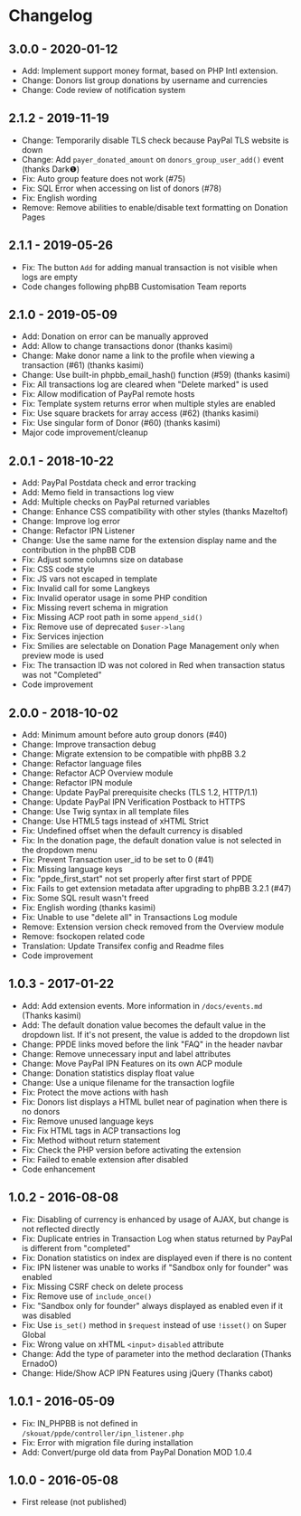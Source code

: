 # Changelog
## 3.0.0 - 2020-01-12
  - Add: Implement support money format, based on PHP Intl extension.
  - Change: Donors list group donations by username and currencies
  - Change: Code review of notification system

## 2.1.2 - 2019-11-19
  - Change: Temporarily disable TLS check because PayPal TLS website is down  
  - Change: Add `payer_donated_amount` on `donors_group_user_add()` event (thanks Dark❶)
  - Fix: Auto group feature does not work (#75)
  - Fix: SQL Error when accessing on list of donors (#78)
  - Fix: English wording 
  - Remove: Remove abilities to enable/disable text formatting on Donation Pages

## 2.1.1 - 2019-05-26
  - Fix: The button `Add` for adding manual transaction is not visible when logs are empty
  - Code changes following phpBB Customisation Team reports

## 2.1.0 - 2019-05-09
  - Add: Donation on error can be manually approved
  - Add: Allow to change transactions donor (thanks kasimi)
  - Change: Make donor name a link to the profile when viewing a transaction (#61) (thanks kasimi)
  - Change: Use built-in phpbb_email_hash() function (#59) (thanks kasimi)
  - Fix: All transactions log are cleared when "Delete marked" is used
  - Fix: Allow modification of PayPal remote hosts
  - Fix: Template system returns error when multiple styles are enabled
  - Fix: Use square brackets for array access (#62) (thanks kasimi)
  - Fix: Use singular form of Donor (#60) (thanks kasimi)
  - Major code improvement/cleanup

## 2.0.1 - 2018-10-22
  - Add: PayPal Postdata check and error tracking
  - Add: Memo field in transactions log view
  - Add: Multiple checks on PayPal returned variables
  - Change: Enhance CSS compatibility with other styles (thanks Mazeltof)
  - Change: Improve log error
  - Change: Refactor IPN Listener
  - Change: Use the same name for the extension display name and the contribution in the phpBB CDB
  - Fix: Adjust some columns size on database
  - Fix: CSS code style
  - Fix: JS vars not escaped in template
  - Fix: Invalid call for some Langkeys
  - Fix: Invalid operator usage in some PHP condition
  - Fix: Missing revert schema in migration
  - Fix: Missing ACP root path in some `append_sid()`
  - Fix: Remove use of deprecated `$user->lang`
  - Fix: Services injection
  - Fix: Smilies are selectable on Donation Page Management only when preview mode is used
  - Fix: The transaction ID was not colored in Red when transaction status was not "Completed"
  - Code improvement

## 2.0.0 - 2018-10-02
  - Add: Minimum amount before auto group donors (#40)
  - Change: Improve transaction debug
  - Change: Migrate extension to be compatible with phpBB 3.2
  - Change: Refactor language files
  - Change: Refactor ACP Overview module
  - Change: Refactor IPN module
  - Change: Update PayPal prerequisite checks (TLS 1.2, HTTP/1.1)
  - Change: Update PayPal IPN Verification Postback to HTTPS
  - Change: Use Twig syntax in all template files
  - Change: Use HTML5 tags instead of xHTML Strict
  - Fix: Undefined offset when the default currency is disabled
  - Fix: In the donation page, the default donation value is not selected in the dropdown menu
  - Fix: Prevent Transaction user_id to be set to 0 (#41)
  - Fix: Missing language keys
  - Fix: "ppde_first_start" not set properly after first start of PPDE
  - Fix: Fails to get extension metadata after upgrading to phpBB 3.2.1 (#47)
  - Fix: Some SQL result wasn't freed
  - Fix: English wording (thanks kasimi)
  - Fix: Unable to use "delete all" in Transactions Log module
  - Remove: Extension version check removed from the Overview module
  - Remove: fsockopen related code
  - Translation: Update Transifex config and Readme files
  - Code improvement

## 1.0.3 - 2017-01-22
  - Add: Add extension events. More information in `/docs/events.md` (Thanks kasimi)
  - Add: The default donation value becomes the default value in the dropdown list. If it's not present, the value is added to the dropdown list
  - Change: PPDE links moved before the link "FAQ" in the header navbar
  - Change: Remove unnecessary input and label attributes
  - Change: Move PayPal IPN Features on its own ACP module
  - Change: Donation statistics display float value
  - Change: Use a unique filename for the transaction logfile
  - Fix: Protect the move actions with hash
  - Fix: Donors list displays a HTML bullet near of pagination when there is no donors
  - Fix: Remove unused language keys
  - Fix: Fix HTML tags in ACP transactions log
  - Fix: Method without return statement
  - Fix: Check the PHP version before activating the extension
  - Fix: Failed to enable extension after disabled
  - Code enhancement

## 1.0.2 - 2016-08-08
  - Fix: Disabling of currency is enhanced by usage of AJAX, but change is not reflected directly
  - Fix: Duplicate entries in Transaction Log when status returned by PayPal is different from "completed"
  - Fix: Donation statistics on index are displayed even if there is no content
  - Fix: IPN listener was unable to works if "Sandbox only for founder" was enabled
  - Fix: Missing CSRF check on delete process
  - Fix: Remove use of `include_once()`
  - Fix: "Sandbox only for founder" always displayed as enabled even if it was disabled
  - Fix: Use `is_set()` method in `$request` instead of use `!isset()` on Super Global
  - Fix: Wrong value on xHTML `<input>` `disabled` attribute
  - Change: Add the type of parameter into the method declaration (Thanks ErnadoO)
  - Change: Hide/Show ACP IPN Features using jQuery (Thanks cabot)

## 1.0.1 - 2016-05-09
  - Fix: IN_PHPBB is not defined in `/skouat/ppde/controller/ipn_listener.php`
  - Fix: Error with migration file during installation
  - Add: Convert/purge old data from PayPal Donation MOD 1.0.4

## 1.0.0 - 2016-05-08
  - First release (not published)
